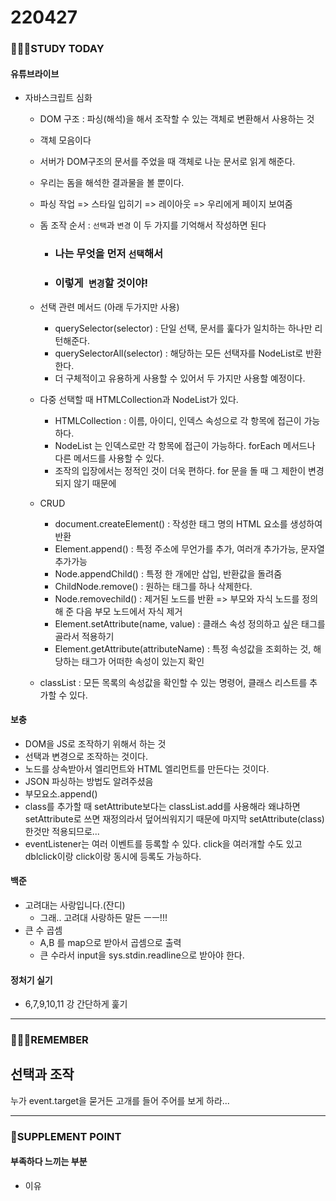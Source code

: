 # 220427

### 👨🏼‍🏫STUDY TODAY

#### 유튜브라이브

- 자바스크립트 심화
  - DOM 구조 : 파싱(해석)을 해서 조작할 수 있는 객체로 변환해서 사용하는 것
  
  - 객체 모음이다
  
  - 서버가 DOM구조의 문서를 주었을 때 객체로 나눈 문서로 읽게 해준다.
  
  - 우리는 돔을 해석한 결과물을 볼 뿐이다.
  
  - 파싱 작업 => 스타일 입히기 => 레이아웃 => 우리에게 페이지 보여줌
  
  - 돔 조작 순서 : `선택`과 `변경`  이 두 가지를 기억해서 작성하면 된다
  
    - ### 나는 무엇을 먼저 `선택`해서
  
    - ### 이렇게` 변경`할 것이야!
  
  - 선택 관련 메서드 (아래 두가지만 사용)
  
    - querySelector(selector) : 단일 선택, 문서를 훑다가 일치하는 하나만 리턴해준다.
    - querySelectorAll(selector) : 해당하는 모든 선택자를 NodeList로 반환한다.
    - 더 구체적이고 유용하게 사용할 수 있어서 두 가지만 사용할 예정이다.
  
  - 다중 선택할 때 HTMLCollection과 NodeList가 있다.
  
    - HTMLCollection : 이름, 아이디, 인덱스 속성으로 각 항목에 접근이 가능하다.
    - NodeList 는 인덱스로만 각 항목에 접근이 가능하다. forEach 메서드나 다른 메서드를 사용할 수 있다.
    - 조작의 입장에서는 정적인 것이 더욱 편하다. for 문을 돌 때 그 제한이 변경되지 않기 때문에
  
  - CRUD
  
    - document.createElement() : 작성한 태그 명의 HTML 요소를 생성하여 반환
    - Element.append() : 특정 주소에 무언가를 추가, 여러개 추가가능, 문자열 추가가능
    - Node.appendChild() : 특정 한 개에만 삽입, 반환값을 돌려줌
    - ChildNode.remove() : 원하는 태그를 하나 삭제한다.
    - Node.removechild() : 제거된 노드를 반환 => 부모와 자식 노드를 정의해 준 다음 부모 노드에서 자식 제거
    - Element.setAttribute(name, value) : 클래스 속성 정의하고 싶은 태그를 골라서 적용하기
    - Element.getAttribute(attributeName) : 특정 속성값을 조회하는 것, 해당하는  태그가 어떠한 속성이 있는지 확인
  
  - classList : 모든 목록의 속성값을 확인할 수 있는 명령어, 클래스 리스트를 추가할 수 있다.



#### 보충

- DOM을 JS로 조작하기 위해서 하는 것
- 선택과 변경으로 조작하는 것이다.
- 노드를 상속받아서 엘리먼트와 HTML 엘리먼트를 만든다는 것이다.
- JSON 파싱하는 방법도 알려주셨음
- 부모요소.append()
- class를 추가할 때 setAttribute보다는 classList.add를 사용해라 왜냐하면 setAttribute로 쓰면 재정의라서 덮어씌워지기 때문에 마지막 setAttribute(class)한것만 적용되므로...
- eventListener는 여러 이벤트를 등록할 수 있다. click을 여러개할 수도 있고 dblclick이랑 click이랑 동시에 등록도 가능하다.



#### 백준

- 고려대는 사랑입니다.(잔디)
  - 그래.. 고려대 사랑하든 말든 ㅡㅡ!!!
- 큰 수 곱셈
  - A,B 를 map으로 받아서 곱셈으로 출력
  - 큰 수라서 input을 sys.stdin.readline으로 받아야 한다.



#### 정처기 실기

- 6,7,9,10,11 강 간단하게 훑기

---

### 💆🏼‍♂️REMEMBER

## 선택과 조작

누가 event.target을 묻거든 고개를 들어 주어를 보게 하라...

---

### 💫SUPPLEMENT POINT

#### 부족하다 느끼는 부분

- 이유
